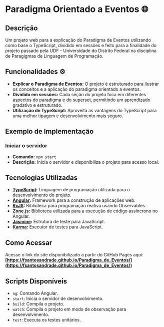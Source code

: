 # Paradigma Orientado a Eventos 🌐

## Descrição 
Um projeto web para a explicação do Paradigma de Eventos utilizando como base o TypeScript, dividido em sessões e feito para a finalidade do projeto passado pela UDF - Universidade do Distrito Federal na disciplina de Paragigmas de Linguagem de Programação.

## Funcionalidades ⚙️
- **Explicar o Paradigma de Eventos:** O projeto é estruturado para ilustrar os conceitos e a aplicação do paradigma orientado a eventos.
- **Dividido em sessões:** Cada seção do projeto foca em diferentes aspectos do paradigma e do superset, permitindo um aprendizado gradativo e estruturado.
- **Utilização de TypeScript:** Aproveita as vantagens do TypeScript para uma melhor tipagem e desenvolvimento mais seguro.

## Exemplo de Implementação

### Iniciar o servidor
- **Comando:** `npm start`
- **Descrição:** Inicia o servidor e disponibiliza o projeto para acesso local.

## Tecnologias Utilizadas

- **[TypeScript](https://www.typescriptlang.org/):** Linguagem de programação utilizada para o desenvolvimento do projeto.
- **[Angular](https://angular.io/):** Framework para a construção de aplicações web.
- **[RxJS](https://rxjs.dev/):** Biblioteca para programação reativa usando Observables.
- **[Zone.js](https://github.com/angular/zone.js):** Biblioteca utilizada para a execução de código assíncrono no Angular.
- **[Jasmine](https://jasmine.github.io/):** Estrutura de teste para JavaScript.
- **[Karma](https://karma-runner.github.io/latest/index.html):** Executor de testes para JavaScript.

## Como Acessar

Acesse o link do site disponibilizado a partir do GitHub Pages aqui: **[https://fsantosandrade.github.io/Paradigma_de_Eventos/](https://fsantosandrade.github.io/Paradigma_de_Eventos/)**

## Scripts Disponíveis

- `ng`: Comando Angular.
- `start`: Inicia o servidor de desenvolvimento.
- `build`: Compila o projeto.
- `watch`: Compila o projeto em modo de observação para desenvolvimento.
- `test`: Executa os testes unitários.

